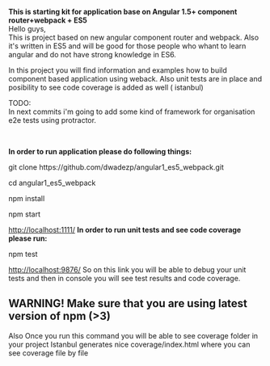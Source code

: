 <b>This is starting kit for application base on Angular 1.5+ component router+webpack + ES5</b>
<br>
Hello guys,
<br>
This is project based on new angular component router and webpack.
Also it's written in ES5 and will be good for those people who whant to learn angular and do not
have strong knowledge in ES6.

In this project you will find information and examples how to build component based application
using weback. Also unit tests are in place and posibility to see code coverage is added as well ( istanbul)

TODO:
<br>
In next commits i'm going to add some kind of framework for organisation e2e tests using protractor.

<br>

<b>In order to run application please do following things:</b>
<p>git clone https://github.com/dwadezp/angular1_es5_webpack.git</p>
<p>cd angular1_es5_webpack</p>
<p>npm install</p>
<p>npm start</p>
<a href="http://localhost:1111">http://localhost:1111/</a>
<b>In order to run unit tests and see code coverage please run:</b>
<p>npm test</p>
<a href="http://localhost:9876/">http://localhost:9876/</a>
So on this link you will be able to debug your unit tests and then in console you will
see test results and code coverage.

<h2>WARNING! Make sure that you are using latest version of npm (>3)</h2>

<p>Also Once you run this command you will be able to see coverage folder in your project
Istanbul generates nice coverage/index.html where you can see coverage file by file</p>
